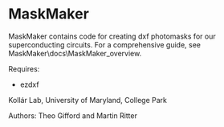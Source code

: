 # MaskMaker

MaskMaker contains code for creating dxf photomasks for our superconducting circuits. For a comprehensive guide, see MaskMaker\docs\MaskMaker_overview.

Requires:
- ezdxf

Koll&aacute;r Lab, University of Maryland, College Park

Authors: Theo Gifford and Martin Ritter